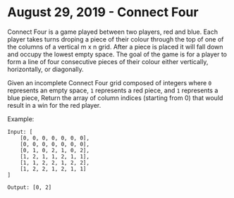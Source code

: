 # August 29, 2019 - Connect Four

Connect Four is a game played between two players, red and blue. Each player 
takes turns droping a piece of their colour through the top of one of the 
columns of a vertical m x n grid. After a piece is placed it will fall down 
and occupy the lowest empty space. The goal of the game is for a player to 
form a line of four consecutive pieces of their colour either vertically, 
horizontally, or diagonally.

Given an incomplete Connect Four grid composed of integers where `0` represents 
an empty space, `1` represents a red piece, and `1` represents a blue piece, 
Return the array of column indices (starting from 0) that would result in a win 
for the red player.


Example:
```
Input: [
    [0, 0, 0, 0, 0, 0, 0],
    [0, 0, 0, 0, 0, 0, 0],
    [0, 1, 0, 2, 1, 0, 2],
    [1, 2, 1, 1, 2, 1, 1],
    [1, 1, 2, 2, 1, 2, 2],
    [1, 2, 2, 1, 2, 1, 1]
]

Output: [0, 2]
```
